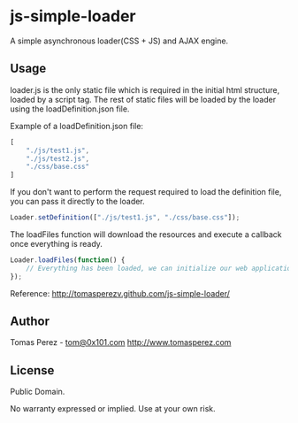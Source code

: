 js-simple-loader
=============
A simple asynchronous loader(CSS + JS) and AJAX engine.

Usage
------------
loader.js is the only static file which is required in the initial html structure, loaded by a script tag. The rest of static files will be loaded by the loader using the loadDefinition.json file. 

Example of a loadDefinition.json file:

```javascript
[
	"./js/test1.js",
	"./js/test2.js",
	"./css/base.css"
]
```

If you don't want to perform the request required to load the definition file, you can pass it directly to the loader.

```javascript
Loader.setDefinition(["./js/test1.js", "./css/base.css"]);
```

The loadFiles function will download the resources and execute a callback once everything is ready.

```javascript
Loader.loadFiles(function() {
	// Everything has been loaded, we can initialize our web application.
});
```

Reference: http://tomasperezv.github.com/js-simple-loader/


Author
----------
Tomas Perez - tom@0x101.com
http://www.tomasperez.com

License
-----------
Public Domain.

No warranty expressed or implied. Use at your own risk.
